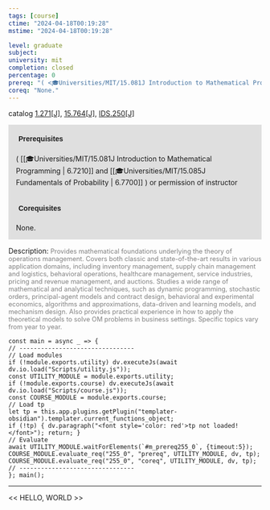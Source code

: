 ```yaml
---
tags: [course]
ctime: "2024-04-18T00:19:28"
mstime: "2024-04-18T00:19:28"

level: graduate
subject: 
university: mit
completion: closed
percentage: 0
prereq: "( <🎓Universities/MIT/15.081J Introduction to Mathematical Programming> and <🎓Universities/MIT/15.085J Fundamentals of Probability> ) or permission of instructor"
coreq: "None."
---
```


catalog [1.271[J]](http://student.mit.edu/catalog/m1b.html#1.271), [15.764[J]](http://student.mit.edu/catalog/m15c.html#15.764), [IDS.250[J]](http://student.mit.edu/catalog/mIDSa.html#IDS.250)

<span style="display: block; padding: 15px; background-color: rgb(100, 100, 100, 0.2);"><font id="m_prereq255_0" style="display: block; font-family: Arial, sans-serif; font-weight: bold; padding: 5px">Prerequisites</font><br><span id="prereq255_0">( [[🎓Universities/MIT/15.081J Introduction to Mathematical Programming | 6.7210]] and [[🎓Universities/MIT/15.085J Fundamentals of Probability | 6.7700]] ) or permission of instructor</span></span>
<span style="display: block; padding: 15px; background-color: rgb(100, 100, 100, 0.2);"><font id="m_coreq255_0" style="display: block; font-family: Arial, sans-serif; font-weight: bold; padding: 5px">Corequisites</font><br><span id="coreq255_0">None.</span></span>

<font style="">Description:</font>
<font style="color: grey; font-size: 0.8rem;">Provides mathematical foundations underlying the theory of operations management. Covers both classic and state-of-the-art results in various application domains, including inventory management, supply chain management and logistics, behavioral operations, healthcare management, service industries, pricing and revenue management, and auctions. Studies a wide range of mathematical and analytical techniques, such as dynamic programming, stochastic orders, principal-agent models and contract design, behavioral and experimental economics, algorithms and approximations, data-driven and learning models, and mechanism design. Also provides practical experience in how to apply the theoretical models to solve OM problems in business settings. Specific topics vary from year to year.</font>

```dataviewjs
const main = async _ => {
// --------------------------------
// Load modules
if (!module.exports.utility) dv.executeJs(await dv.io.load("Scripts/utility.js"));
const UTILITY_MODULE = module.exports.utility;
if (!module.exports.course) dv.executeJs(await dv.io.load("Scripts/course.js"));
const COURSE_MODULE = module.exports.course;
// Load tp
let tp = this.app.plugins.getPlugin("templater-obsidian").templater.current_functions_object;
if (!tp) { dv.paragraph("<font style='color: red'>tp not loaded!</font>"); return; }
// Evaluate
await UTILITY_MODULE.waitForElements(`#m_prereq255_0`, {timeout:5});
COURSE_MODULE.evaluate_req("255_0", "prereq", UTILITY_MODULE, dv, tp);
COURSE_MODULE.evaluate_req("255_0", "coreq", UTILITY_MODULE, dv, tp);
// --------------------------------
}; main();
```

---

<< HELLO, WORLD >>
